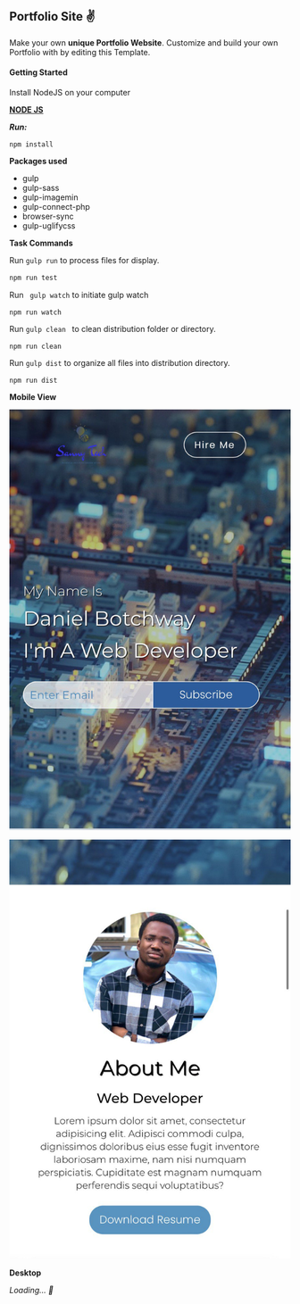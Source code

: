 ## **Portfolio Site ✌**

Make your own **unique Portfolio Website**. Customize and build your own Portfolio with by editing this Template.

#### **Getting Started**

Install NodeJS on your computer

[**NODE JS**](https://nodejs.org)

***Run:*** 

```shell
npm install
```



**Packages used**

- gulp
- gulp-sass
- gulp-imagemin
- gulp-connect-php
- browser-sync
- gulp-uglifycss

**Task Commands**

Run  ```gulp run``` to process files for display.

```sh 
npm run test
```

Run  ``` gulp watch``` to initiate gulp watch

```shell
npm run watch
```

Run ```gulp clean ``` to clean distribution folder or directory.

```shell
npm run clean
```

Run ```gulp dist``` to organize all files into distribution directory.

```shell
npm run dist
```



**Mobile View**

![page1](./images\page1.jpg)

![page1](./images\page2.jpg)



**Desktop**

*Loading… :rocket:*
